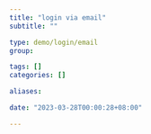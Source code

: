 ```yaml
---
title: "login via email"
subtitle: ""

type: demo/login/email
group:

tags: []
categories: []

aliases:

date: "2023-03-28T00:00:28+08:00"

---
```


